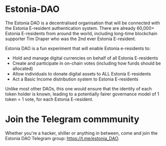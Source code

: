 # Estonia-DAO


The Estonia DAO is a decentralised organisation that will be connected with the Estonia E-resident authentication system. There are already 60,000+ Estonia E-residents from around the world, including long-time blockchain supporter Tim Draper who was the 2nd ever Estonia E-resident.

Estonia DAO is a fun experiment that will enable Estonia e-residents to:

- Hold and manage digital currencies on behalf of all Estonia E-residents
- Create and participate in on-chain votes (including how funds should be allocated)
- Allow individuals to donate digital assets to ALL Estonia E-residents
- Act a Basic Income distribution system to Estonia E-residents


Unlike most other DAOs, this one would ensure that the identity of each token holder is known, leading to a potentially fairer governance model of 1 token = 1 vote, for each Estonia E-resident.

# Join the Telegram commmunity 
Whether you're a hacker, shiller or anything in between, come and join the Estonia DAO Telegram group: https://t.me/estonia_DAO.  


